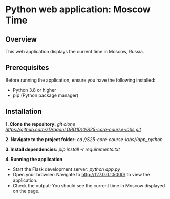 # Python web application: Moscow Time

## Overview

This web application displays the current time in Moscow, Russia.

## Prerequisites

Before running the application, ensure you have the following installed:

- Python 3.8 or higher
- pip (Python package manager)

## Installation

**1. Clone the repository:**
*git clone <https://github.com/zDragonLORD1010/S25-core-course-labs.git>*

**2. Navigate to the project folder:**
*cd /<your-path>/S25-core-course-labs//app_python*

**3. Install dependencies:**
*pip install -r requirements.txt*

**4. Running the application**

- Start the Flask development server:
*python app.py*
- Open your browser:
Navigate to http://127.0.0.1:5000/ to view the application.
- Check the output:
You should see the current time in Moscow displayed on the page.
